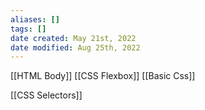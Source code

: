 ```yaml
---
aliases: []
tags: []
date created: May 21st, 2022
date modified: Aug 25th, 2022
---
```

[[HTML Body]]
[[CSS Flexbox]]
[[Basic Css]]

[[CSS Selectors]]